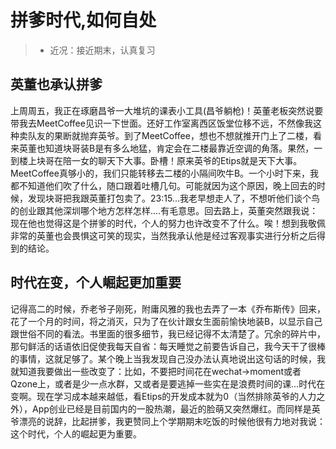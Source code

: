 # 拼爹时代,如何自处
>* 近况：接近期末，认真复习

## 英董也承认拼爹

上周周五，我正在琢磨昌爷一大堆坑的课表小工具(昌爷躺枪)！英董老板突然说要带我去MeetCoffee见识一下世面。还好工作室离西区饭堂位移不远，不然像我这种卖队友的果断就抛弃英爷。到了MeetCoffee，想也不想就推开门上了二楼，看来英董也知道块哥装B是有多么地猛，肯定会在二楼最靠近空调的角落。果然，一到楼上块哥在陪一女的聊天下大事。卧槽！原来英爷的Etips就是天下大事。MeetCoffee真够小的，我们只能转移去二楼的小隔间吹牛B。一个小时下来，我都不知道他们吹了什么，随口跟着吐槽几句。可能就因为这个原因，晚上回去的时候，发现块哥把我跟英董打包卖了。23:15...我老早想走人了，不想听他们谈个鸟的创业跟其他深圳哪个地方怎样怎样....有毛意思。回去路上，英董突然跟我说：现在他也觉得这是个拼爹的时代，个人的努力也许改变不了什么。唉！想到我敬佩非常的英董也会畏惧这可笑的现实，当然我承认他是经过客观事实进行分析之后得到的结论。

## 时代在变，个人崛起更加重要

记得高二的时候，乔老爷子刚死，附庸风雅的我也去弄了一本《乔布斯传》回来，花了一个月的时间，将之消灭，只为了在伙计跟女生面前愉快地装B，以显示自己跟世俗不同的看法。书里面的很多细节，我已经记得不太清楚了。冗余的碎片中，那句鲜活的话语依旧促使我每天自省：每天睡觉之前要告诉自己，我今天干了很棒的事情，这就足够了。某个晚上当我发现自己没办法认真地说出这句话的时候，我就知道我要做出一些改变了：比如，不要把时间花在wechat->moment或者Qzone上，或者是少一点水群，又或者是要逃掉一些实在是浪费时间的课...时代在变啊。现在学习成本越来越低，看Etips的开发成本就为0（当然排除英爷的人力之外），App创业已经是目前国内的一股热潮，最近的脸萌又突然爆红。而同样是英爷漂亮的说辞，比起拼爹，我更赞同上个学期期末吃饭的时候他很有力地对我说：这个时代，个人的崛起更为重要。




